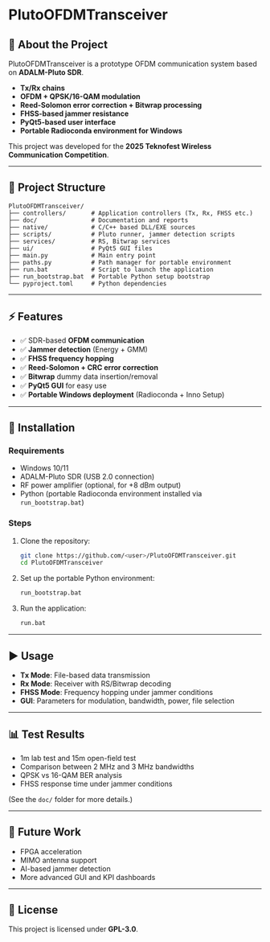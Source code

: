 # PlutoOFDMTransceiver  

## 📖 About the Project  
PlutoOFDMTransceiver is a prototype OFDM communication system based on **ADALM-Pluto SDR**.  
- **Tx/Rx chains**  
- **OFDM + QPSK/16-QAM modulation**  
- **Reed-Solomon error correction + Bitwrap processing**  
- **FHSS-based jammer resistance**  
- **PyQt5-based user interface**  
- **Portable Radioconda environment for Windows**  

This project was developed for the **2025 Teknofest Wireless Communication Competition**.  

---

## 📂 Project Structure  
```
PlutoOFDMTransceiver/
├── controllers/       # Application controllers (Tx, Rx, FHSS etc.)
├── doc/               # Documentation and reports
├── native/            # C/C++ based DLL/EXE sources
├── scripts/           # Pluto runner, jammer detection scripts
├── services/          # RS, Bitwrap services
├── ui/                # PyQt5 GUI files
├── main.py            # Main entry point
├── paths.py           # Path manager for portable environment
├── run.bat            # Script to launch the application
├── run_bootstrap.bat  # Portable Python setup bootstrap
└── pyproject.toml     # Python dependencies
```

---

## ⚡ Features  
- ✅ SDR-based **OFDM communication**  
- ✅ **Jammer detection** (Energy + GMM)  
- ✅ **FHSS frequency hopping**  
- ✅ **Reed-Solomon + CRC error correction**  
- ✅ **Bitwrap** dummy data insertion/removal  
- ✅ **PyQt5 GUI** for easy use  
- ✅ **Portable Windows deployment** (Radioconda + Inno Setup)  

---

## 🔧 Installation  

### Requirements  
- Windows 10/11  
- ADALM-Pluto SDR (USB 2.0 connection)  
- RF power amplifier (optional, for +8 dBm output)  
- Python (portable Radioconda environment installed via `run_bootstrap.bat`)  

### Steps  
1. Clone the repository:  
   ```bash
   git clone https://github.com/<user>/PlutoOFDMTransceiver.git
   cd PlutoOFDMTransceiver
   ```
2. Set up the portable Python environment:  
   ```bash
   run_bootstrap.bat
   ```
3. Run the application:  
   ```bash
   run.bat
   ```

---

## ▶️ Usage  
- **Tx Mode**: File-based data transmission  
- **Rx Mode**: Receiver with RS/Bitwrap decoding  
- **FHSS Mode**: Frequency hopping under jammer conditions  
- **GUI**: Parameters for modulation, bandwidth, power, file selection  

---

## 📊 Test Results  
- 1m lab test and 15m open-field test  
- Comparison between 2 MHz and 3 MHz bandwidths  
- QPSK vs 16-QAM BER analysis  
- FHSS response time under jammer conditions  

(See the `doc/` folder for more details.)  

---

## 🚀 Future Work  
- FPGA acceleration  
- MIMO antenna support  
- AI-based jammer detection  
- More advanced GUI and KPI dashboards  

---

## 📜 License  
This project is licensed under **GPL-3.0**.  
